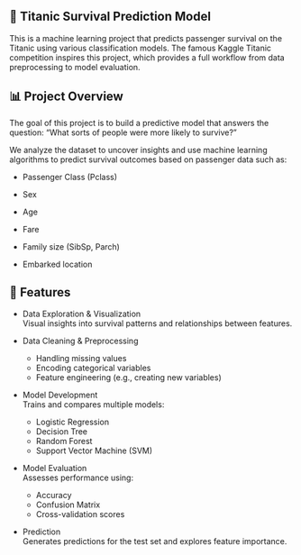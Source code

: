## 🚢 Titanic Survival Prediction Model
This is a machine learning project that predicts passenger survival on the Titanic using various classification models. The famous Kaggle Titanic competition inspires this project, which provides a full workflow from data preprocessing to model evaluation.

## 📊 Project Overview
The goal of this project is to build a predictive model that answers the question:
“What sorts of people were more likely to survive?”

We analyze the dataset to uncover insights and use machine learning algorithms to predict survival outcomes based on passenger data such as:

- Passenger Class (Pclass)

- Sex

- Age

- Fare

- Family size (SibSp, Parch)

- Embarked location

## 🚀 Features
- Data Exploration & Visualization  
Visual insights into survival patterns and relationships between features.

- Data Cleaning & Preprocessing
  - Handling missing values
  - Encoding categorical variables
  - Feature engineering (e.g., creating new variables)

- Model Development  
Trains and compares multiple models:

  - Logistic Regression
  - Decision Tree
  - Random Forest
  - Support Vector Machine (SVM)

- Model Evaluation  
Assesses performance using:

  - Accuracy
  - Confusion Matrix
  - Cross-validation scores

- Prediction  
Generates predictions for the test set and explores feature importance.
